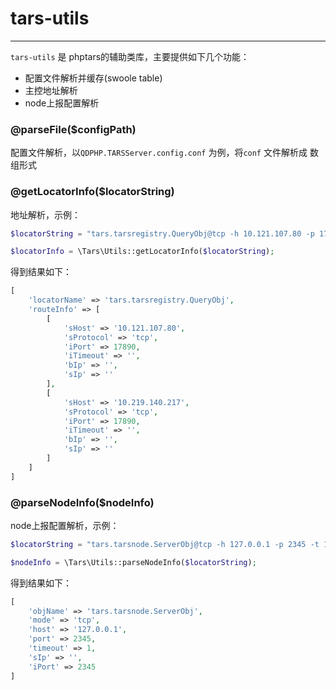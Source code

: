 
# tars-utils
-------------------

`tars-utils` 是 phptars的辅助类库，主要提供如下几个功能：
* 配置文件解析并缓存(swoole table)
* 主控地址解析
* node上报配置解析

### @parseFile($configPath)

配置文件解析，以`QDPHP.TARSServer.config.conf` 为例，将`conf` 文件解析成 数组形式

### @getLocatorInfo($locatorString)

地址解析，示例：
```php
$locatorString = "tars.tarsregistry.QueryObj@tcp -h 10.121.107.80 -p 17890:tcp -h 10.219.140.217 -p 17890";

$locatorInfo = \Tars\Utils::getLocatorInfo($locatorString);
```
得到结果如下：
```php
[
	'locatorName' => 'tars.tarsregistry.QueryObj',
	'routeInfo' => [
		[
			'sHost' => '10.121.107.80',
			'sProtocol' => 'tcp',
			'iPort' => 17890,
			'iTimeout' => '',
			'bIp' => '',
			'sIp' => ''
		],
		[
			'sHost' => '10.219.140.217',
			'sProtocol' => 'tcp',
			'iPort' => 17890,
			'iTimeout' => '',
			'bIp' => '',
			'sIp' => ''
		]
	]
]
```
### @parseNodeInfo($nodeInfo)

node上报配置解析，示例：
```php
$locatorString = "tars.tarsnode.ServerObj@tcp -h 127.0.0.1 -p 2345 -t 10000";

$nodeInfo = \Tars\Utils::parseNodeInfo($locatorString);
```

得到结果如下：
```php
[
	'objName' => 'tars.tarsnode.ServerObj',
	'mode' => 'tcp',
	'host' => '127.0.0.1',
	'port' => 2345,
	'timeout' => 1,
	'sIp' => '',
	'iPort' => 2345
]
```
